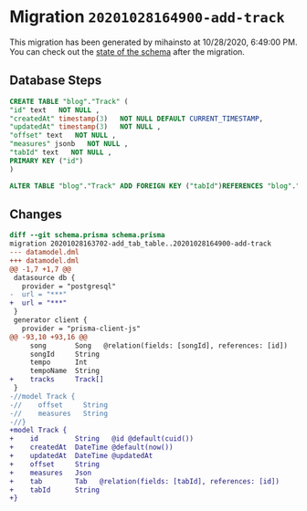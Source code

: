 # Migration `20201028164900-add-track`

This migration has been generated by mihainsto at 10/28/2020, 6:49:00 PM.
You can check out the [state of the schema](./schema.prisma) after the migration.

## Database Steps

```sql
CREATE TABLE "blog"."Track" (
"id" text   NOT NULL ,
"createdAt" timestamp(3)   NOT NULL DEFAULT CURRENT_TIMESTAMP,
"updatedAt" timestamp(3)   NOT NULL ,
"offset" text   NOT NULL ,
"measures" jsonb   NOT NULL ,
"tabId" text   NOT NULL ,
PRIMARY KEY ("id")
)

ALTER TABLE "blog"."Track" ADD FOREIGN KEY ("tabId")REFERENCES "blog"."Tab"("id") ON DELETE CASCADE ON UPDATE CASCADE
```

## Changes

```diff
diff --git schema.prisma schema.prisma
migration 20201028163702-add_tab_table..20201028164900-add-track
--- datamodel.dml
+++ datamodel.dml
@@ -1,7 +1,7 @@
 datasource db {
   provider = "postgresql"
-  url = "***"
+  url = "***"
 }
 generator client {
   provider = "prisma-client-js"
@@ -93,10 +93,16 @@
     song       Song   @relation(fields: [songId], references: [id])
     songId     String
     tempo      Int
     tempoName  String
+    tracks     Track[]
 }
-//model Track {
-//    offset     String
-//    measures   String
-//}
+model Track {
+    id         String   @id @default(cuid())
+    createdAt  DateTime @default(now())
+    updatedAt  DateTime @updatedAt
+    offset     String
+    measures   Json
+    tab        Tab   @relation(fields: [tabId], references: [id])
+    tabId      String
+}
```


